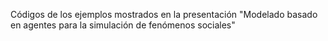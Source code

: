 Códigos de los ejemplos mostrados en la presentación "Modelado basado en agentes para la simulación de fenómenos sociales"
